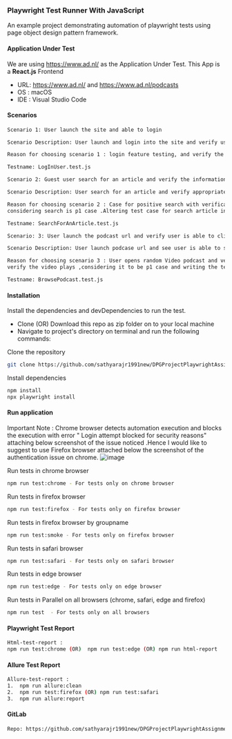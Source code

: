 ### Playwright Test Runner With JavaScript

An example project demonstrating automation of playwright tests using page object design pattern framework.

#### Application Under Test

We are using https://www.ad.nl/ as the Application Under Test. This App is a **React.js** Frontend

- URL: https://www.ad.nl/ and https://www.ad.nl/podcasts
- OS : macOS 
- IDE : Visual Studio Code
 
#### Scenarios

```bash
Scenario 1: User launch the site and able to login

Scenario Description: User launch and login into the site and verify user is able to login to the application.

Reason for choosing scenario 1 : login feature testing, and verify the user is logged in right - its priority p0 case

Testname: LogInUser.test.js
```
 
```bash
Scenario 2: Guest user search for an article and verify the information

Scenario Description: User search for an article and verify appropriate message is displayed for searched article, and verify the serached item list is present

Reason for choosing scenario 2 : Case for positive search with verification of searched list 
considering search is p1 case .Altering test case for search article in testData will make the test case reusable to search any article 

Testname: SearchForAnArticle.test.js
```

```bash
Scenario: 3: User launch the podcast url and verify user is able to click and see random podcast videos

Scenario Description: User launch podcase url and see user is able to see podcast videos 

Reason for choosing scenario 3 : User opens random Video podcast and verify the page is landed into randomly chosen podcast 
verify the video plays ,considering it to be p1 case and writing the tets case generically to work for any random podcast .improves the test case usability 

Testname: BrowsePodcast.test.js
```

#### Installation

Install the dependencies and devDependencies to run the test.

- Clone (OR) Download this repo as zip folder on to your local machine
- Navigate to project's directory on terminal and run the following commands:

Clone the repository

```bash
git clone https://github.com/sathyarajr1991new/DPGProjectPlaywrightAssignment.git
```

Install dependencies

```bash
npm install
npx playwright install
```

#### Run application
Important Note :  Chrome browser detects automation execution and blocks the execution with error " Login attempt blocked for security reasons" 
attaching below screenshot of the issue noticed .Hence I would like to suggest to use Firefox browser 
attached below the screenshot of the authentication issue on chrome.
![image](https://github.com/sathyarajr1991new/DPGProjectPlaywrightAssignment/assets/134686219/cf7347b8-695d-448a-a7df-f7a72fa88c26)


Run tests in chrome browser

```bash
npm run test:chrome - For tests only on chrome browser
```

Run tests in firefox browser

```bash
npm run test:firefox - For tests only on firefox browser
```

Run tests in firefox browser by groupname

```bash
npm run test:smoke - For tests only on firefox browser
```

Run tests in safari browser

```bash
npm run test:safari - For tests only on safari browser
```

Run tests in edge browser

```bash
npm run test:edge - For tests only on edge browser
```

Run tests in Parallel on all browsers (chrome, safari, edge and firefox)

```bash
npm run test  - For tests only on all browsers
```

#### Playwright Test Report 

```bash
Html-test-report :
npm run test:chrome (OR)  npm run test:edge (OR) npm run html-report
```

#### Allure Test Report

```bash
Allure-test-report :
1.	npm run allure:clean
2.	npm run test:firefox (OR) npm run test:safari
3.	npm run allure:report
```

#### GitLab

```bash
Repo: https://github.com/sathyarajr1991new/DPGProjectPlaywrightAssignment.git
```
